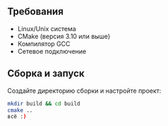 ## Требования

- Linux/Unix система
- CMake (версия 3.10 или выше)
- Компилятор GCC
- Сетевое подключение

## Сборка и запуск

Создайте директорию сборки и настройте проект:
   ```bash
   mkdir build && cd build
   cmake ..
   всё :)

